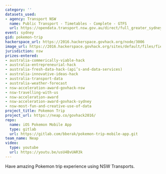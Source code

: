 ```yaml
---
category: ''
datasets_used:
- agency: Transport NSW
  name: Public Transport - Timetables - Complete - GTFS
  url: https://opendata.transport.nsw.gov.au/direct/full_greater_sydney_gtfs_static.zip
event: sydney
gid: pokemon-trip
hackerspace_url: https://2016.hackerspace.govhack.org/node/3006
image_url: https://2016.hackerspace.govhack.org/sites/default/files/field/image/Screen%20Shot%202016-07-31%20at%206.56.45%20PM.png
jurisdiction: nsw
prizes-entered:
- australia-commerically-viable-hack
- australia-entrepreneurial-hack
- australia-fresh-data-hack-(api’s-and-data-services)
- australia-innovative-ideas-hack
- australia-transport-data
- australia-weather-forecast
- nsw-acceleration-award-govhack-nsw
- nsw-travelling-with-us
- nsw-acceleration-award
- nsw-acceleration-award-govhack-sydney
- nsw-most-fun-and-creative-use-of-data
project_title: Pokemon Trip
project_url: https://neap.co/govhack2016/
repo:
  name: iOS Pokemon Mobile App
  type: gitlab
  url: https://gitlab.com/bberak/pokemon-trip-mobile-app.git
team_name: Neap
video:
  type: youtube
  url: https://youtu.be/usU4BvUAR3k
---
```


Have amazing Pokemon trip experience using NSW Transports.